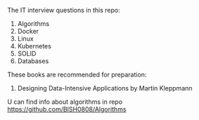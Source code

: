 The IT interview questions in this repo:
1) Algorithms
2) Docker
3) Linux
4) Kubernetes
5) SOLID
6) Databases

These books are recommended for preparation:
1) Designing Data-Intensive Applications by Martin Kleppmann

U can find info about algorithms in repo  https://github.com/BISH0808/Algorithms
